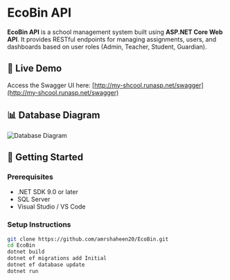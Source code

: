 # EcoBin API

**EcoBin API** is a school management system built using **ASP.NET Core Web API**. It provides RESTful endpoints for managing assignments, users, and dashboards based on user roles (Admin, Teacher, Student, Guardian).

## 🔗 Live Demo

Access the Swagger UI here: [http://my-shcool.runasp.net/swagger](http://my-shcool.runasp.net/swagger)

## 📊 Database Diagram

![Database Diagram](Assets/database-diagram.png)

## 🚀 Getting Started

### Prerequisites

- .NET SDK 9.0 or later
- SQL Server
- Visual Studio / VS Code

### Setup Instructions

```bash
git clone https://github.com/amrshaheen20/EcoBin.git
cd EcoBin
dotnet build
dotnet ef migrations add Initial 
dotnet ef database update
dotnet run
